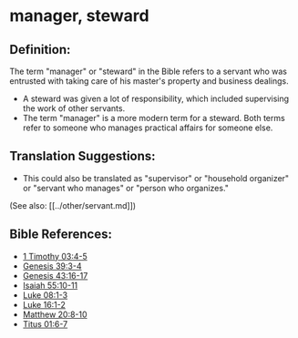 # manager, steward #

## Definition: ##

The term "manager" or "steward" in the Bible refers to a servant who was entrusted with taking care of his master's property and business dealings.

* A steward was given a lot of responsibility, which included supervising the work of other servants.
* The term "manager" is a more modern term for a steward. Both terms refer to someone who manages practical affairs for someone else.

## Translation Suggestions: ##

* This could also be translated as "supervisor" or "household organizer" or "servant who manages" or "person who organizes."

(See also: [[../other/servant.md]])

## Bible References: ##

* [1 Timothy 03:4-5](en/tn/1ti/help/03/04)
* [Genesis 39:3-4](en/tn/gen/help/39/03)
* [Genesis 43:16-17](en/tn/gen/help/43/16)
* [Isaiah 55:10-11](en/tn/isa/help/55/10)
* [Luke 08:1-3](en/tn/luk/help/08/01)
* [Luke 16:1-2](en/tn/luk/help/16/01)
* [Matthew 20:8-10](en/tn/mat/help/20/08)
* [Titus 01:6-7](en/tn/tit/help/01/06)